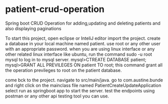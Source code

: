 # patient-crud-operation
Spring boot CRUD Operation for adding,updating and deleting patients and also displaying paginations

To start this project, open eclipse or InteliJ editor 
import the project.
create a database in your local machine named patient.
use root or any other user with an appropriate password. 
when you are using linux interface or any other related linux interface like ubuntu, run the command 
sudo -u root mysql to log in to mysql server.
mysql>CTREATE DATABASE patient;
mysql>GRANT ALL PREVILEGES ON patient TO root; this command grant all the operation previleges to root on the patient database.

come bck to the project.
navigate to src/main/java.
go to com.austine.bunde
and right click on the mainclass file named PatientCreateUpdateApplication select run as springboot app to start the server.
test the endpoints using postman or any other api testing tool you can use.
